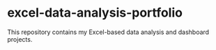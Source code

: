 # excel-data-analysis-portfolio
This repository contains my Excel-based data analysis and dashboard projects.
